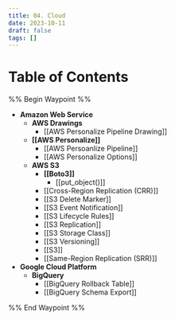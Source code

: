 ```yaml
---
title: 04. Cloud
date: 2023-10-11
draft: false
tags: []
---
```

# Table of Contents
%% Begin Waypoint %%
- **Amazon Web Service**
	- **AWS Drawings**
		- [[AWS Personalize Pipeline Drawing]]
	- **[[AWS Personalize]]**
		- [[AWS Persoanlize Pipeline]]
		- [[AWS Personalize Options]]
	- **AWS S3**
		- **[[Boto3]]**
			- [[put_object()]]
		- [[Cross-Region Replication (CRR)]]
		- [[S3 Delete Marker]]
		- [[S3 Event Notification]]
		- [[S3 Lifecycle Rules]]
		- [[S3 Replication]]
		- [[S3 Storage Class]]
		- [[S3 Versioning]]
		- [[S3]]
		- [[Same-Region Replication (SRR)]]
- **Google Cloud Platform**
	- **BigQuery**
		- [[BigQuery Rollback Table]]
		- [[BigQuery Schema Export]]

%% End Waypoint %%
